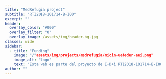 ```yaml
---
title: "MedRefugia project"
subtitle: "RTI2018-101714-B-I00"
excerpt: "" 
header:
  overlay_color: "#000"
  overlay_filter: "0"
  overlay_image: /assets/img/header-bg.jpg
classes: wide
sidebar:
  - title: "Funding"
    image: "/"assets/img/projects/medrefugia/micin-uefeder-aei.png"
    image_alt: "logo"
    text: "Esta web es parte del proyecto de I+D+i RTI2018-101714-B-I00 financiada por MCIN/ AEI/10.13039/501100011033/ y FEDER “Una manera de hacer Europa."
author: ""
---
```

